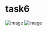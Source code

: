 # task6  
![image](https://github.com/user-attachments/assets/5d55b459-9df6-47fc-ab44-fb1a3cb4e768)
![image](https://github.com/user-attachments/assets/70be4a95-0b80-4a2d-a750-d7cc192256cf)
